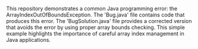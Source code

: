 This repository demonstrates a common Java programming error: the ArrayIndexOutOfBoundsException.  The 'Bug.java' file contains code that produces this error. The 'BugSolution.java' file provides a corrected version that avoids the error by using proper array bounds checking. This simple example highlights the importance of careful array index management in Java applications.